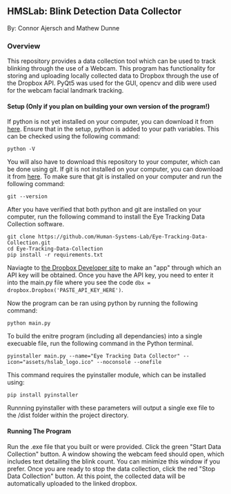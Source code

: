 ## HMSLab: Blink Detection Data Collector
By: Connor Ajersch and Mathew Dunne

### Overview
This repository provides a data collection tool which can be used to track blinking through the use of a Webcam. This program has functionality for storing and uploading locally collected data to Dropbox through the use of the Dropbox API. PyQt5 was used for the GUI, opencv and dlib were used for the webcam facial landmark tracking.

#### Setup (Only if you plan on building your own version of the program!)
If python is not yet installed on your computer, you can download it from [here](https://www.python.org/downloads/).  Ensure that in the setup, python is added to your path variables.  This can be checked using the following command:

 ```
python -V
```

You will also have to download this repository to your computer, which can be done using git.  If git is not installed on your computer, you can download it from [here](https://git-scm.com/download/win).  To make sure that git is installed on your computer and run the following command:

```
git --version
```

After you have verified that both python and git are installed on your computer, run the following command to install the Eye Tracking Data Collection software.

```
git clone https://github.com/Human-Systems-Lab/Eye-Tracking-Data-Collection.git
cd Eye-Tracking-Data-Collection
pip install -r requirements.txt
```

Naviagte to [the Dropbox Developer site](https://www.dropbox.com/developers) to make an "app" through which an API key will be obtained. Once you have the API key, you need to enter it into the main.py file where you see the code `dbx = dropbox.Dropbox('PASTE_API_KEY_HERE')`.

Now the program can be ran using python by running the following command:
```
python main.py
```

To build the enitre program (including all dependancies) into a single execuable file, run the following command in the Python terminal.

```
pyinstaller main.py --name="Eye Tracking Data Collector" --icon="assets/hslab_logo.ico" --noconsole --onefile
```

This command requires the pyinstaller module, which can be installed using:

```
pip install pyinstaller
```

Runnning pyinstaller with these parameters will output a single exe file to the /dist folder within the project directory.

#### Running The Program
Run the .exe file that you built or were provided. Click the green "Start Data Collection" button. A window showing the webcam feed should open, which includes text detailing the blink count. You can minimize this window if you prefer. Once you are ready to stop the data collection, click the red "Stop Data Collection" button. At this point, the collected data will be automatically uploaded to the linked dropbox. 
